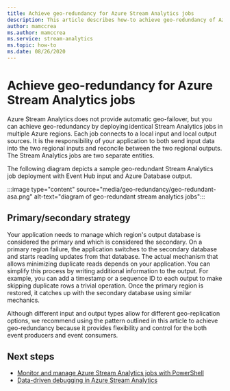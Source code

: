 ```yaml
---
title: Achieve geo-redundancy for Azure Stream Analytics jobs 
description: This article describes how-to achieve geo-redundancy of Azure Stream Analytics jobs instead of geo-failover.
author: mamccrea
ms.author: mamccrea
ms.service: stream-analytics
ms.topic: how-to
ms.date: 08/26/2020
---
```


# Achieve geo-redundancy for Azure Stream Analytics jobs

Azure Stream Analytics does not provide automatic geo-failover, but you can achieve geo-redundancy by deploying identical Stream Analytics jobs in multiple Azure regions. Each job connects to a local input and local output sources. It is the responsibility of your application to both send input data into the two regional inputs and reconcile between the two regional outputs. The Stream Analytics jobs are two separate entities.

The following diagram depicts a sample geo-redundant Stream Analytics job deployment with Event Hub input and Azure Database output.

:::image type="content" source="media/geo-redundancy/geo-redundant-asa.png" alt-text="diagram of geo-redundant stream analytics jobs":::

## Primary/secondary strategy

Your application needs to manage which region's output database is considered the primary and which is considered the secondary. On a primary region failure, the application switches to the secondary database and starts reading updates from that database. The actual mechanism that allows minimizing duplicate reads depends on your application. You can simplify this process by writing additional information to the output. For example, you can add a timestamp or a sequence ID to each output to make skipping duplicate rows a trivial operation. Once the primary region is restored, it catches up with the secondary database using similar mechanics.

Although different input and output types allow for different geo-replication options, we recommend using the pattern outlined in this article to achieve geo-redundancy because it provides flexibility and control for the both event producers and event consumers.

## Next steps

* [Monitor and manage Azure Stream Analytics jobs with PowerShell](stream-analytics-monitor-and-manage-jobs-use-powershell.md)
* [Data-driven debugging in Azure Stream Analytics](stream-analytics-job-diagram-with-metrics.md)